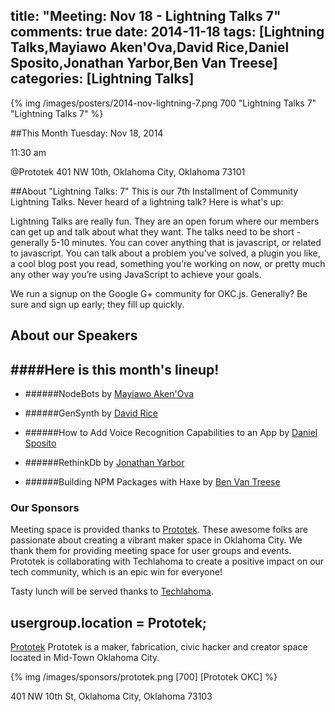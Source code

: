 title: "Meeting: Nov 18 - Lightning Talks 7"
comments: true
date: 2014-11-18
tags: [Lightning Talks,Mayiawo Aken'Ova,David Rice,Daniel Sposito,Jonathan Yarbor,Ben Van Treese]
categories: [Lightning Talks]
---
{% img  /images/posters/2014-nov-lightning-7.png 700 "Lightning Talks 7" "Lightning Talks 7" %}

##This Month
Tuesday: Nov 18, 2014

11:30 am

@Prototek
401 NW 10th,
Oklahoma City, Oklahoma
73101


##About "Lightning Talks: 7"
This is our 7th Installment of Community Lightning Talks. Never heard of a lightning talk? Here is what's up:

Lightning Talks are really fun. They are an open forum where our members can get up and talk about what they want. The talks need to be short - generally 5-10 minutes. You can cover anything that is javascript, or related to javascript. You can talk about a problem you've solved, a plugin you like, a cool blog post you read, something you’re working on now, or pretty much any other way you’re using JavaScript to achieve your goals.

We run a signup on the Google G+ community for OKC.js.  Generally? Be sure and sign up early; they fill up quickly.

<!-- more -->

## About our Speakers

####Here is this month's lineup!
----------------------------------------------------------
- ######NodeBots by [Mayiawo Aken'Ova](https://twitter.com/make_nova)

- ######GenSynth by [David Rice](http://www.davidlukerice.com/)

- ######How to Add Voice Recognition Capabilities to an App by [Daniel Sposito](http://danielsposito.com/)

- ######RethinkDb by [Jonathan Yarbor](https://twitter.com/Blazedd)

- ######Building NPM Packages with Haxe by [Ben Van Treese](https://twitter.com/vantreeseba)

### Our Sponsors
Meeting space is provided thanks to [Prototek](http://www.prototekokc.com). These awesome folks are passionate about creating a vibrant maker space in Oklahoma City. We thank them for providing meeting space for user groups and events. Prototek is collaborating with Techlahoma to create a positive impact on our tech community, which is an epic win for everyone!

Tasty lunch will be served thanks to [Techlahoma](http://techlahoma.org/).

## usergroup.location = Prototek;

[Prototek](http://prototekokc.com/) Prototek is a maker, fabrication, civic hacker and creator space located in Mid-Town Oklahoma City.

{% img  /images/sponsors/prototek.png [700] [Prototek OKC] %}

401 NW 10th St, Oklahoma City, Oklahoma 73103


